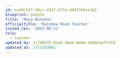 ```yaml
---
id: ec4dc537-40cc-432f-b7fe-d4037bbce162
blueprint: people
title: 'Maya Bonanno'
officialtitle: 'Rainbow Room Teacher'
joined_ces: '2025-08-22'
role:
  - teacher
updated_by: 1179db75-8eeb-4bad-8e60-d5005aef7ef8
updated_at: 1753293061
---
```

